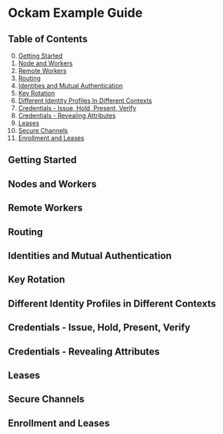 # Ockam Example Guide

## Table of Contents

0. [Getting Started](#getting-started)
1. [Node and Workers](#nodes-and-workers)
2. [Remote Workers]()
3. [Routing]()
4. [Identities and Mutual Authentication]()
5. [Key Rotation]()
6. [Different Identity Profiles In Different Contexts]()
7. [Credentials - Issue, Hold, Present, Verify]()
8. [Credentials - Revealing Attributes]()
9. [Leases]()
10. [Secure Channels]()
11. [Enrollment and Leases]()


## Getting Started

## Nodes and Workers

## Remote Workers

## Routing

## Identities and Mutual Authentication

## Key Rotation

## Different Identity Profiles in Different Contexts

## Credentials - Issue, Hold, Present, Verify

## Credentials - Revealing Attributes

## Leases

## Secure Channels

## Enrollment and Leases
